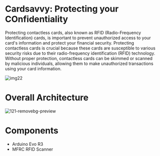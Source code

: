# Cardsavvy: Protecting your COnfidentiality

Protecting contactless cards, also known as RFID (Radio-Frequency Identification) cards, is important to prevent unauthorized access to your card's information and protect your financial security. Protecting contactless cards is crucial because these cards are susceptible to various security risks due to their radio-frequency identification (RFID) technology. Without proper protection, contactless cards can be skimmed or scanned by malicious individuals, allowing them to make unauthorized transactions using your card information.

![img22](https://github.com/Itsparththing/SpamGuard-Automated-Spam-Detector/assets/86774143/385804d1-7ce7-4c8e-88d5-79cd31b32356)

# Overall Architecture

![121-removebg-preview](https://github.com/Itsparththing/Cardsavvy/assets/86774143/2cc268ae-c2ec-477d-ae78-f6251a117ee3)

# Components
- Arduino Evo R3
- MFRC RFID Scanner


